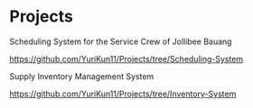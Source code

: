 # Projects

Scheduling System for the Service Crew of Jollibee Bauang

https://github.com/YuriKun11/Projects/tree/Scheduling-System

Supply Inventory Management System

https://github.com/YuriKun11/Projects/tree/Inventory-System
